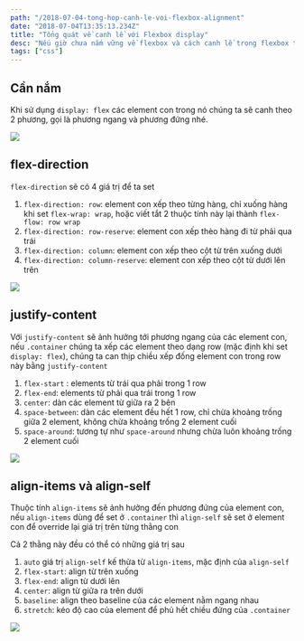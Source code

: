 ```yaml
---
path: "/2018-07-04-tong-hop-canh-le-voi-flexbox-alignment"
date: "2018-07-04T13:35:13.234Z"
title: "Tổng quát về canh lề với Flexbox display"
desc: "Nếu giờ chưa nắm vững về flexbox và cách canh lề trong flexbox thì thật là thiếu xót trong thời đại 2018, chúng ta đã qua thời xài float, clearfix vốn được giới thiệu từ 2004"
tags: ["css"]
---
```


## Cần nắm

Khi sử dụng `display: flex` các element con trong nó chúng ta sẽ canh theo 2 phương, gọi là phương ngang và phương đứng nhé.

![](https://cms-assets.tutsplus.com/uploads/users/30/posts/30183/image/axes.png)

## flex-direction

`flex-direction` sẽ có 4 giá trị để ta set

1. `flex-direction: row`: element con xếp theo từng hàng, chỉ xuống hàng khi set `flex-wrap: wrap`, hoặc viết tắt 2 thuộc tính này lại thành `flex-flow: row wrap`
2. `flex-direction: row-reserve`: element con xếp thèo hàng đi từ phải qua trái
3. `flex-direction: column`: element con xếp theo cột từ trên xuống dưới
4. `flex-direction: column-reserve`: element con xếp theo cột từ dưới lên trên

![](http://codropspz.tympanus.netdna-cdn.com/codrops/wp-content/uploads/2015/02/flex-direction-illustration.jpg)

## justify-content

Với `justify-content` sẽ ảnh hưởng tới phương ngang của các element con, nếu `.container` chúng ta xếp các element theo dạng row (mặc định khi set `display: flex`), chúng ta can thịp chiều xếp đống element con trong row này bằng `justify-content`

1. `flex-start` : elements từ trái qua phải trong 1 row
2. `flex-end`: elements từ phải qua trái trong 1 row
3. `center`: dàn các element từ giữa ra 2 bên
4. `space-between`: dàn các element đều hết 1 row, chỉ chừa khoảng trống giữa 2 element, không chừa khoảng trống 2 element cuối
5. `space-around`: tương tự như `space-around` nhưng chừa luôn khoảng trống 2 element cuối

![](https://uploads.toptal.io/blog/image/122559/toptal-blog-image-1490181185089.2_newsletter_copy_11-ac07811eeed0c992b21c660cd6119ca8.jpg)

## align-items và align-self

Thuộc tính `align-items` sẽ ảnh hưởng đến phương đứng của element con, nếu `align-items` dùng để set ở `.container` thì `align-self` sẽ set ở element con để override lại giá trị trên từng thằng con

Cả 2 thằng này đều có thể có những giá trị sau

1. `auto` giá trị `align-self` kế thừa từ `align-items`, mặc định của `align-self`
2. `flex-start`: align từ trên xuống
3. `flex-end`: align từ dưới lên
4. `center`: align từ giữa ra trên dưới
5. `baseline`: align theo baseline của các element nằm ngang nhau
6. `stretch`: kéo độ cao của element để phủ hết chiều đứng của `.container`

![](https://image.slidesharecdn.com/css3-layoutinctrlpdf-130218082731-phpapp01/95/slide-53-1024.jpg)